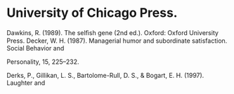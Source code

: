 # University of Chicago Press.

Dawkins, R. (1989). The selﬁsh gene (2nd ed.). Oxford: Oxford University Press. Decker, W. H. (1987). Managerial humor and subordinate satisfaction. Social Behavior and

Personality, 15, 225–232.

Derks, P., Gillikan, L. S., Bartolome-Rull, D. S., & Bogart, E. H. (1997). Laughter and